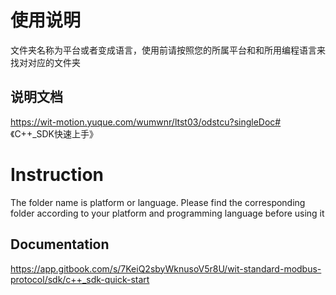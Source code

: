 # 使用说明

文件夹名称为平台或者变成语言，使用前请按照您的所属平台和和所用编程语言来找对对应的文件夹

## 说明文档

https://wit-motion.yuque.com/wumwnr/ltst03/odstcu?singleDoc# 《C++_SDK快速上手》



# Instruction

The folder name is platform or language. Please find the corresponding folder according to your platform and programming language before using it

## Documentation

https://app.gitbook.com/s/7KeiQ2sbyWknusoV5r8U/wit-standard-modbus-protocol/sdk/c++_sdk-quick-start


